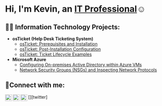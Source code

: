 <h1>Hi, I'm Kevin, an <a href="https://linkedin.com/in/kevin-wright-710bb1287/" >IT Professional</a>☺</h1>

<h2>👨‍💻 Information Technology Projects:</h2>

- <b>osTicket (Help Desk Ticketing System)</b>
  - [osTicket: Prerequisites and Installation](https://github.com/kevjustkevv/osticket-prereqs)
  - [osTicket: Post-Installation Configuration](https://github.com/kevjustkevv/post-install-config)
  - [osTicket: Ticket Lifecycle Examples](https://github.com/kevjustkevv/ticket-lifecycle)
- <b>Microsoft Azure</b>
  - [Configuring On-premises Active Directory within Azure VMs](https://github.com/kevjustkevv/configure-ad)
  - [Network Security Groups (NSGs) and Inspecting Network Protocols](https://github.com/kevjustkevv/azure-network-protocols)

<h2>🤳Connect with me:</h2>

[<img align="left" alt="Josh | Twitter" width="22px" src="https://cdn.jsdelivr.net/npm/simple-icons@v3/icons/twitter.svg" />][twitter]
[<img align="left" alt="Josh | LinkedIn" width="22px" src="https://cdn.jsdelivr.net/npm/simple-icons@v3/icons/linkedin.svg" />][linkedin]
[<img align="left" alt="Josh | Instagram" width="22px" src="https://cdn.jsdelivr.net/npm/simple-icons@v3/icons/instagram.svg" />][instagram]

[instagram]: https://www.instagram.com/kev_justkev
[linkedin]: https://linkedin.com/in/kevin-wright-710bb1287/

